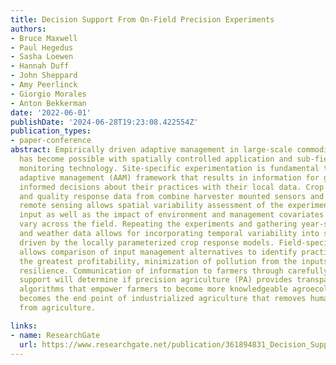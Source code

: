 ```yaml
---
title: Decision Support From On-Field Precision Experiments
authors:
- Bruce Maxwell
- Paul Hegedus
- Sasha Loewen
- Hannah Duff
- John Sheppard
- Amy Peerlinck
- Giorgio Morales
- Anton Bekkerman
date: '2022-06-01'
publishDate: '2024-06-28T19:23:08.422554Z'
publication_types:
- paper-conference
abstract: Empirically driven adaptive management in large-scale commodity crop production
  has become possible with spatially controlled application and sub-field scale crop
  monitoring technology. Site-specific experimentation is fundamental to an agroecosystem
  adaptive management (AAM) framework that results in information for growers to make
  informed decisions about their practices with their local data. Crop production
  and quality response data from combine harvester mounted sensors and internet-available
  remote sensing allows spatial variability assessment of the experimentally applied
  input as well as the impact of environment and management covariates that also spatially
  vary across the field. Repeating the experiments and gathering year-specific economic
  and weather data allows for incorporating temporal variability into simulation models
  driven by the locally parameterized crop response models. Field-specific simulation
  allows comparison of input management alternatives to identify practices that provide
  the greatest profitability, minimization of pollution from the inputs, and economic
  resilience. Communication of information to farmers through carefully designed decision
  support will determine if precision agriculture (PA) provides transparent interactive
  algorithms that empower farmers to become more knowledgeable agroecologists, or
  becomes the end point of industrialized agriculture that removes human decisions
  from agriculture.

links:
- name: ResearchGate
  url: https://www.researchgate.net/publication/361894831_Decision_Support_From_On-Field_Precision_Experiments
---
```


